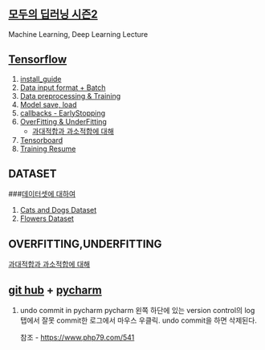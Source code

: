 ## [모두의 딥러닝 시즌2](https://deeplearningzerotoall.github.io/season2/)
Machine Learning, Deep Learning Lecture

## [Tensorflow](https://tensorflow.org)
1. [install_guide](INSTALL.md)
2. [Data input format + Batch](https://www.tensorflow.org/guide/data#top_of_page)
3. [Data preprocessing & Training](https://keras.io/ko/preprocessing/image/)
4. [Model save, load](https://www.tensorflow.org/tutorials/keras/save_and_load#top_of_page)
5. [callbacks - EarlyStopping](https://www.tensorflow.org/guide/keras/train_and_evaluate#using_callbacks)
6. [OverFitting & UnderFitting](https://www.tensorflow.org/tutorials/keras/overfit_and_underfit#combined_l2_dropout)
    * [과대적합과 과소적합에 대해](https://www.tensorflow.org/tutorials/keras/overfit_and_underfit?hl=ko#%EC%9E%91%EC%9D%80_%EB%AA%A8%EB%8D%B8_%EB%A7%8C%EB%93%A4%EA%B8%B0)
7. [Tensorboard](https://www.tensorflow.org/tensorboard/get_started)
8. [Training Resume](https://www.tensorflow.org/guide/checkpoint#restore_and_continue_training)

## DATASET
###[데이터셋에 대하여](https://3months.tistory.com/118)
1. [Cats and Dogs Dataset](https://storage.googleapis.com/mledu-datasets/cats_and_dogs_filtered.zip)
2. [Flowers Dataset](https://storage.googleapis.com/download.tensorflow.org/example_images/flower_photos.tgz)

## OVERFITTING,UNDERFITTING
[과대적합과 과소적합에 대해](https://www.tensorflow.org/tutorials/keras/overfit_and_underfit?hl=ko#%EC%9E%91%EC%9D%80_%EB%AA%A8%EB%8D%B8_%EB%A7%8C%EB%93%A4%EA%B8%B0)

##  [git hub](https://github.com/pervin0527/pervinco) + [pycharm](https://www.jetbrains.com/pycharm/)
1. undo commit in pycharm
pycharm 왼쪽 하단에 있는 version control의 log 탭에서 잘못 commit한 로그에서 마우스 우클릭.
undo commit을 하면 삭제된다.

      참조 - https://www.php79.com/541
